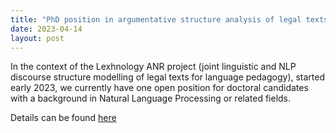 ```yaml
---
title: "PhD position in argumentative structure analysis of legal texts"
date: 2023-04-14
layout: post
---
```


In the context of the Lexhnology ANR project (joint linguistic and NLP discourse structure modelling of legal texts for language pedagogy), started early 2023, we currently have one open position for doctoral candidates with a background in Natural Language Processing or related fields.

Details can be found [here](https://www.ls2n.fr/stage-these/phd-position-in-discourse-modelling-and-argumentative-structure-analysis-of-legal-texts)


